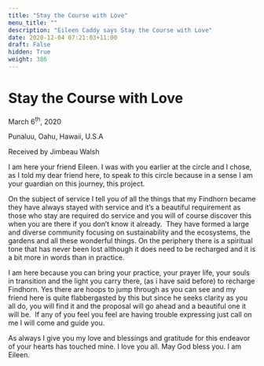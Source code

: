 ```yaml
---
title: "Stay the Course with Love"
menu_title: ""
description: "Eileen Caddy says Stay the Course with Love"
date: 2020-12-04 07:21:03+11:00
draft: False
hidden: True
weight: 386
---
```

# Stay the Course with Love

March 6<sup>th</sup>, 2020

Punaluu, Oahu, Hawaii, U.S.A

Received by Jimbeau Walsh



I am here your friend Eileen. I was with you earlier at the circle and I chose, as I told my dear friend here, to speak to this circle because in a sense I am your guardian on this journey, this project.

On the subject of service I tell you of all the things that my Findhorn became they have always stayed with service and it’s a beautiful requirement as those who stay are required do service and you will of course discover this when you are there if you don’t know it already.  They have formed a large and diverse community focusing on sustainability and the ecosystems, the gardens and all these wonderful things. On the periphery there is a spiritual tone that has never been lost although it does need to be recharged and it is a bit more in words than in practice.  

I am here because you can bring your practice, your prayer life, your souls in transition and the light you carry there, (as i have said before) to recharge Findhorn. Yes there are hoops to jump through as you can see and my friend here is quite flabbergasted by this but since he seeks clarity as you all do, you will find it and the proposal will go ahead and a beautiful one it will be.  If any of you feel you feel are having trouble expressing just call on me I will come and guide you. 

As always I give you my love and blessings and gratitude for this endeavor of your hearts has touched mine. I love you all. May God bless you. I am Eileen.